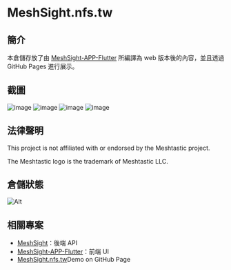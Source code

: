# MeshSight.nfs.tw

## 簡介
本倉儲存放了由 [MeshSight-APP-Flutter](https://github.com/edwinyoo44/MeshSight-APP-Flutter) 所編譯為 web 版本後的內容，並且透過 GitHub Pages 進行展示。

## 截圖
![image](https://raw.githubusercontent.com/edwinyoo44/MeshSight-APP-Flutter/master/screenshot/e9e6cfae-6218-47ff-88b3-a8ac4446599d.png)
![image](https://raw.githubusercontent.com/edwinyoo44/MeshSight-APP-Flutter/master/screenshot/7fa6d0a5-fb81-4287-9448-4e92ac5276e9.png)
![image](https://raw.githubusercontent.com/edwinyoo44/MeshSight-APP-Flutter/master/screenshot/1330c676-1778-40ae-9609-8a06c84c89f1.png)
![image](https://raw.githubusercontent.com/edwinyoo44/MeshSight-APP-Flutter/master/screenshot/a48b7ada-1628-4cf3-a994-361d14340d4a.png)

## 法律聲明
This project is not affiliated with or endorsed by the Meshtastic project.

The Meshtastic logo is the trademark of Meshtastic LLC.

## 倉儲狀態
![Alt](https://repobeats.axiom.co/api/embed/5e3eed52096ef7dca9f2c08e3bfa94df53f19759.svg "Repobeats analytics image")

## 相關專案
- [MeshSight](https://github.com/edwinyoo44/MeshSight)：後端 API  
- [MeshSight-APP-Flutter](https://github.com/edwinyoo44/MeshSight-APP-Flutter)：前端 UI  
- [MeshSight.nfs.tw](https://github.com/edwinyoo44/MeshSight.nfs.tw)Demo on GitHub Page    
